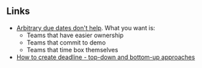 ## Links
- [Arbitrary due dates don't help](https://tristanhood.substack.com/p/due-dates-are-a-lazy-way-to-gain?s=r). What you want is:
	- Teams that have easier ownership 
	- Teams that commit to demo
	- Teams that time box themselves 
- [How to create deadline - top-down and bottom-up approaches](https://experiencestack.co/how-product-teams-should-set-deadlines-88df1024ad90)